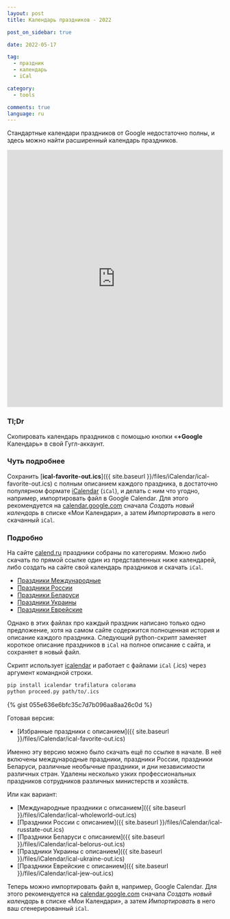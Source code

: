 ```yaml
---
layout: post
title: Календарь праздников - 2022

post_on_sidebar: true

date: 2022-05-17

tag:
  - праздник
  - календарь
  - iCal

category:
  - tools

comments: true
language: ru
---
```


Cтандартные календари праздников от Google недостаточно полны, и здесь можно найти расширенный календарь праздников.<!--more-->

<iframe src="https://calendar.google.com/calendar/embed?showPrint=0&amp;showTabs=0&amp;showCalendars=0&amp;showTz=0&amp;
height=600&amp;wkst=2&amp;hl=ru&amp;bgcolor=%23FFFFFF&amp;src=l5ivl1ndmqa8h387mlllkuv1vs%40group.calendar.google.com&amp;
color=%23333333&amp;ctz=Europe%2FMoscow" style="border-width:0" width="100%" height="600" frameborder="0" scrolling="no"></iframe>

### Tl;Dr

Cкопировать календарь праздников с помощью кнопки «**+Google** Календарь» в свой Гугл-аккаунт.

### Чуть подробнее

Сохранить [**ical-favorite-out.ics**]({{ site.baseurl }}/files/iCalendar/ical-favorite-out.ics) с полным описанием каждого праздника, в достаточно популярном формате [iCalendar](https://en.wikipedia.org/wiki/ICalendar) (`iCal`), и делать с ним что угодно, например, импортировать файл в Google Calendar.
Для этого рекомендуется на [calendar.google.com](https://calendar.google.com/) сначала *Cоздать новый календарь* в списке «Мои Календари»,
а затем *Импортировать* в него скачанный `iCal`.

### Подробно

На сайте [calend.ru](http://calend.ru) праздники собраны по категориям.
Можно либо скачать по прямой ссылке один из представленных ниже календарей, либо создать на сайте свой календарь праздников и скачать `iCal`.

- [Праздники Международные](http://www.calend.ru/ical/ical-wholeworld.ics)
- [Праздники России](http://www.calend.ru/ical/ical-russtate.ics)
- [Праздники Беларуси](http://www.calend.ru/ical/ical-belorus.ics)
- [Праздники Украины](http://www.calend.ru/ical/ical-ukraine.ics)
- [Праздники Еврейские](http://www.calend.ru/ical/ical-jew.ics)

Однако в этих файлах про каждый праздник написано только одно предложение, хотя
на самом сайте содержится полноценная история и описание каждого праздника.
Следующий python-скрипт заменяет короткое описание праздников в `iCal` на полное описание с сайта, и сохраняет в новый файл.

Скрипт использует [icalendar](http://pypi.python.org/pypi/icalendar) и работает с файлами `iCal` (.ics) через аргумент командной строки.

```bash
pip install icalendar trafilatura colorama
python proceed.py path/to/.ics
```

{% gist 055e636e6bfc35c7d7b096aa8aa26c0d %}

Готовая версия:

- [Избранные праздники с описанием]({{ site.baseurl }}/files/iCalendar/ical-favorite-out.ics)

Именно эту версию можно было скачать ещё по ссылке в начале. В неё включены международные праздники, праздники России, праздники Беларуси, различные необычные праздники, и дни независимости различных стран.
Удалены несколько узких профессиональных праздников сотрудников различных министерств и хозяйств.

Или как вариант:

- [Международные праздники с описанием]({{ site.baseurl }}/files/iCalendar/ical-wholeworld-out.ics)
- [Праздники России с описанием]({{ site.baseurl }}/files/iCalendar/ical-russtate-out.ics)
- [Праздники Беларуси с описанием]({{ site.baseurl }}/files/iCalendar/ical-belorus-out.ics)
- [Праздники Украины с описанием]({{ site.baseurl }}/files/iCalendar/ical-ukraine-out.ics)
- [Праздники Еврейские с описанием]({{ site.baseurl }}/files/iCalendar/ical-jew-out.ics)

Теперь можно импортировать файл в, например, Google Calendar.
Для этого рекомендуется на [calendar.google.com](https://calendar.google.com/) сначала *Cоздать новый календарь* в списке «Мои Календари»,
а затем *Импортировать* в него ваш сгенерированный `iCal`.
